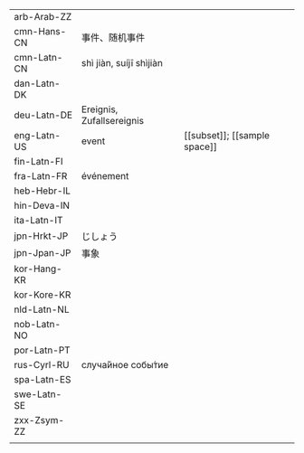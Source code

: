 | | | |
|-|-|-|
| arb-Arab-ZZ |  |  |
| cmn-Hans-CN | 事件、随机事件 |  |
| cmn-Latn-CN | shì jiàn, suíjī shìjiàn |  |
| dan-Latn-DK |  |  |
| deu-Latn-DE | Ereignis, Zufallsereignis |  |
| eng-Latn-US | event | [[subset]]; [[sample space]] |
| fin-Latn-FI |  |  |
| fra-Latn-FR | événement |  |
| heb-Hebr-IL |  |  |
| hin-Deva-IN |  |  |
| ita-Latn-IT |  |  |
| jpn-Hrkt-JP | じしょう |  |
| jpn-Jpan-JP | 事象 |  |
| kor-Hang-KR |  |  |
| kor-Kore-KR |  |  |
| nld-Latn-NL |  |  |
| nob-Latn-NO |  |  |
| por-Latn-PT |  |  |
| rus-Cyrl-RU | случа́йное собы́тие |  |
| spa-Latn-ES |  |  |
| swe-Latn-SE |  |  |
| zxx-Zsym-ZZ |  |  |
|  |  |  |
